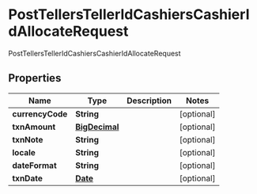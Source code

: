 

# PostTellersTellerIdCashiersCashierIdAllocateRequest

PostTellersTellerIdCashiersCashierIdAllocateRequest
## Properties

Name | Type | Description | Notes
------------ | ------------- | ------------- | -------------
**currencyCode** | **String** |  |  [optional]
**txnAmount** | [**BigDecimal**](BigDecimal.md) |  |  [optional]
**txnNote** | **String** |  |  [optional]
**locale** | **String** |  |  [optional]
**dateFormat** | **String** |  |  [optional]
**txnDate** | [**Date**](Date.md) |  |  [optional]



